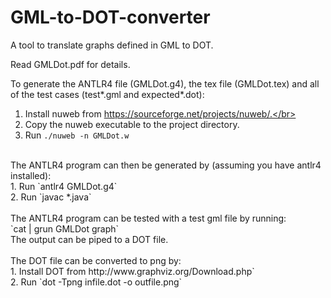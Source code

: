 # GML-to-DOT-converter
A tool to translate graphs defined in GML to DOT.

Read GMLDot.pdf for details.


To generate the ANTLR4 file (GMLDot.g4), the tex file (GMLDot.tex) and all of the test cases (test*.gml and expected*.dot):</br>
1. Install nuweb from https://sourceforge.net/projects/nuweb/.</br>
2. Copy the nuweb executable to the project directory.</br>
3. Run `./nuweb -n GMLDot.w`</br>
</br>
The ANTLR4 program can then be generated by (assuming you have antlr4 installed):</br>
1. Run `antlr4 GMLDot.g4`</br>
2. Run `javac *.java`</br>
</br>
The ANTLR4 program can be tested with a test gml file by running:</br>
`cat <TEST_GML_FILE> | grun GMLDot graph`
</br>
The output can be piped to a DOT file.</br>
</br>
The DOT file can be converted to png by:</br>
1. Install DOT from http://www.graphviz.org/Download.php`</br>
2. Run `dot -Tpng infile.dot -o outfile.png`</br>
